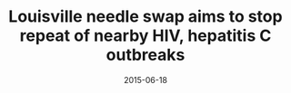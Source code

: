 ---
layout: post
title:  "Louisville needle swap aims to stop repeat of nearby HIV, hepatitis C outbreaks"
date:   2015-06-18 
link: http://www.latimes.com/nation/la-na-hepatitis-epidemic-20150618-story.html
type: link
---